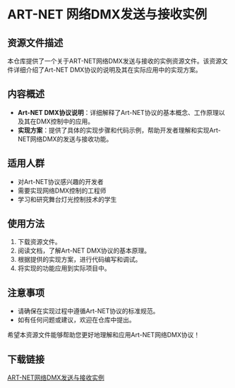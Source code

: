 # ART-NET 网络DMX发送与接收实例

## 资源文件描述

本仓库提供了一个关于ART-NET网络DMX发送与接收的实例资源文件。该资源文件详细介绍了Art-NET DMX协议的说明及其在实际应用中的实现方案。

## 内容概述

- **Art-NET DMX协议说明**：详细解释了Art-NET协议的基本概念、工作原理以及其在DMX控制中的应用。
- **实现方案**：提供了具体的实现步骤和代码示例，帮助开发者理解和实现Art-NET网络DMX的发送与接收功能。

## 适用人群

- 对Art-NET协议感兴趣的开发者
- 需要实现网络DMX控制的工程师
- 学习和研究舞台灯光控制技术的学生

## 使用方法

1. 下载资源文件。
2. 阅读文档，了解Art-NET DMX协议的基本原理。
3. 根据提供的实现方案，进行代码编写和调试。
4. 将实现的功能应用到实际项目中。

## 注意事项

- 请确保在实现过程中遵循Art-NET协议的标准规范。
- 如有任何问题或建议，欢迎在仓库中提出。

希望本资源文件能够帮助您更好地理解和应用Art-NET网络DMX协议！

## 下载链接

[ART-NET网络DMX发送与接收实例](https://pan.quark.cn/s/5f3cd39b880b)